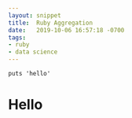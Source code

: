 ```yaml
---
layout: snippet
title:  Ruby Aggregation
date:   2019-10-06 16:57:18 -0700
tags:
- ruby
- data science
---
```

`puts 'hello'`

# Hello